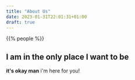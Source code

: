 ```yaml
---
title: "About Us"
date: 2023-01-31T22:01:31+01:00
draft: true
---
```


{{% people %}}

## I am in the only place I want to be

**it's okay man** i'm here for you!